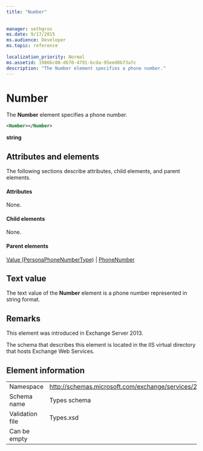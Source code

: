 ```yaml
---
title: "Number"
 
 
manager: sethgros
ms.date: 9/17/2015
ms.audience: Developer
ms.topic: reference
 
localization_priority: Normal
ms.assetid: 19866c08-d670-4791-bcda-95eed0b73a7c
description: "The Number element specifies a phone number."
---
```


# Number

The **Number** element specifies a phone number. 
  
```XML
<Number></Number>
```

 **string**
## Attributes and elements

The following sections describe attributes, child elements, and parent elements.
  
#### Attributes

None.
  
#### Child elements

None.
  
#### Parent elements

[Value (PersonaPhoneNumberType)](value-personaphonenumbertype.md) | [PhoneNumber](phonenumber.md)
  
## Text value

The text value of the **Number** element is a phone number represented in string format. 
  
## Remarks

This element was introduced in Exchange Server 2013.
  
The schema that describes this element is located in the IIS virtual directory that hosts Exchange Web Services.
  
## Element information

|||
|:-----|:-----|
|Namespace  <br/> |http://schemas.microsoft.com/exchange/services/2006/types  <br/> |
|Schema name  <br/> |Types schema  <br/> |
|Validation file  <br/> |Types.xsd  <br/> |
|Can be empty  <br/> ||
   

